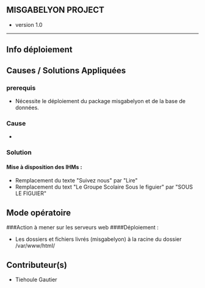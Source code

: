 ## MISGABELYON PROJECT

* version 1.0
---
## Info déploiement 

## Causes / Solutions Appliquées

### prerequis

*  Nécessite le déploiement du package misgabelyon et de la base de données.  

### Cause
* 
### Solution
####  Mise à disposition des IHMs :


* Remplacement du texte "Suivez nous" par "Lire"
* Remplacement du text "Le Groupe Scolaire Sous le figuier" par "SOUS LE FIGUIER"


## Mode opératoire
###Action à mener sur les serveurs web
####Déploiement : 
*  Les dossiers et fichiers livrés (misgabelyon) à la racine du dossier /var/www/html/




## Contributeur(s)
* Tiehoule Gautier

